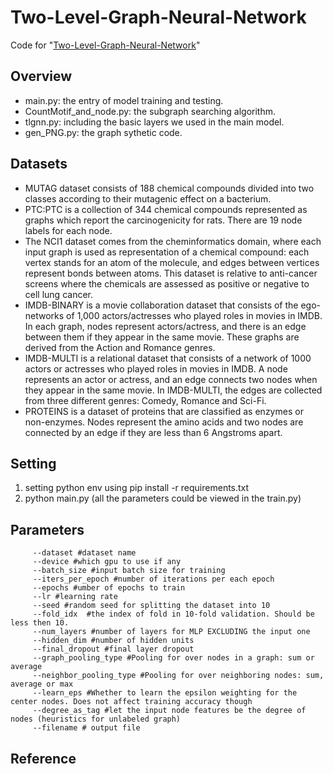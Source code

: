# Two-Level-Graph-Neural-Network

Code for "[Two-Level-Graph-Neural-Network](https://arxiv.org/abs/2101.)"

## Overview

- main.py: the entry of model training and testing.
- CountMotif_and_node.py: the subgraph searching algorithm.
- tlgnn.py: including the basic layers we used in the main model.
- gen_PNG.py: the graph sythetic code. 

## Datasets

- MUTAG dataset consists of 188 chemical compounds divided into two
  classes according to their mutagenic effect on a bacterium.
- PTC:PTC is a collection of 344 chemical compounds represented as graphs which report the carcinogenicity for rats. 
  There are 19 node labels for each node.
- The NCI1 dataset comes from the cheminformatics domain, where each input graph is used as representation of a chemical compound: each vertex stands for an atom of the molecule, and edges between vertices represent bonds between atoms. This dataset is relative to anti-cancer screens where the chemicals are assessed as positive or negative to cell lung cancer.
- IMDB-BINARY is a movie collaboration dataset that consists of the ego-networks of 1,000 actors/actresses who played roles in movies in IMDB. In each graph, nodes represent actors/actress, and there is an edge between them if they appear in the same movie. These graphs are derived from the Action and Romance genres.
- IMDB-MULTI is a relational dataset that consists of a network of 1000 actors or actresses who played roles in movies in IMDB. A node represents an actor or actress, and an edge connects two nodes when they appear in the same movie. In IMDB-MULTI, the edges are collected from three different genres: Comedy, Romance and Sci-Fi.
- PROTEINS is a dataset of proteins that are classified as enzymes or non-enzymes. Nodes represent the amino acids and two nodes are connected by an edge if they are less than 6 Angstroms apart.

## Setting

1. setting python env using pip install -r requirements.txt
2. python main.py  (all the parameters could be viewed in the train.py)

## Parameters
````
     --dataset #dataset name
     --device #which gpu to use if any
     --batch_size #input batch size for training
     --iters_per_epoch #number of iterations per each epoch
     --epochs #umber of epochs to train
     --lr #learning rate
     --seed #random seed for splitting the dataset into 10
     --fold_idx  #the index of fold in 10-fold validation. Should be less then 10.
     --num_layers #number of layers for MLP EXCLUDING the input one
     --hidden_dim #number of hidden units 
     --final_dropout #final layer dropout
     --graph_pooling_type #Pooling for over nodes in a graph: sum or average
     --neighbor_pooling_type #Pooling for over neighboring nodes: sum, average or max
     --learn_eps #Whether to learn the epsilon weighting for the center nodes. Does not affect training accuracy though
     --degree_as_tag #let the input node features be the degree of nodes (heuristics for unlabeled graph)
     --filename # output file
 ````

 

## Reference
````

````
